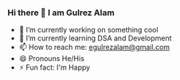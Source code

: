 ### Hi there 👋 I am Gulrez Alam

- 🔭 I’m currently working on something cool
- 🌱 I’m currently learning DSA and Development
- 📫 How to reach me: egulrezalam@gmail.com
- 😄 Pronouns He/His
- ⚡ Fun fact: I'm Happy
